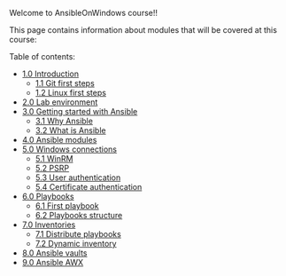 Welcome to AnsibleOnWindows course!!

This page contains information about modules that will be covered at this course:

Table of contents:

- [1.0 Introduction](#10-introduction)
	- [1.1 Git first steps](#11-git-first-steps)
	- [1.2 Linux first steps](12-linux-first-steps)	
- [2.0 Lab environment](#20-labenvironment)
- [3.0 Getting started with Ansible](#30-getting-started)
	- [3.1 Why Ansible](#31-why-ansible)
	- [3.2 What is Ansible](#32-what-is-ansible)
- [4.0 Ansible modules](#40-ansible-modules)
- [5.0 Windows connections](#50-windows-connections)
	- [5.1 WinRM](#51-winrm)
	-	[5.2 PSRP](#52-psrp)
	- [5.3 User authentication](#53-user-authentication)
	- [5.4 Certificate authentication](#54-certificate-authentication)
- [6.0 Playbooks](#60-playbooks)
	- [6.1 First playbook](#61-first-playbook)
	- [6.2 Playbooks structure](#62-playbooks-structure)
- [7.0 Inventories](#70-inventories)
	-	[7.1 Distribute playbooks](#71-distribute-playbooks)
	- [7.2 Dynamic inventory](#72-dynamic-inventory)
- [8.0 Ansible vaults](#80-ansible-vaults)
- [9.0 Ansible AWX](#90-ansible-awx)
